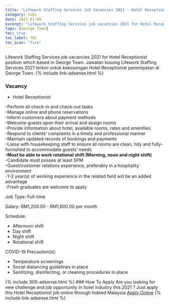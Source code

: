 ```yaml
---
title: "Lifework Staffing Services Job Vacancies 2021 - Hotel Receptionist" 
category: Jobs 
date: 2021-01-09 
excerpt: "Lifework Staffing Services job vacancies 2021 for Hotel Receptionist position which based in George Town. Jawatan kosong Lifework Staffing Services 2021 terkini untuk kekosongan Hotel Receptionist penempatan di George Town" 
tags: [George Town] 
toc: true 
toc_label: TOC 
toc_icon: "fire" 
--- 
```


Lifework Staffing Services job vacancies 2021 for Hotel Receptionist position which based in George Town. Jawatan kosong Lifework Staffing Services 2021 terkini untuk kekosongan Hotel Receptionist penempatan di George Town. 
{% include link-adsense.html %} 
### Vacancy 
- Hotel Receptionist 
<div><p>-Perform all check-in and check-out tasks<br>-Manage online and phone reservations<br>-Inform customers about payment methods<br>-Welcome guests upon their arrival and assign rooms<br>-Provide information about hotel, available rooms, rates and amenities<br>-Respond to clients&#8217; complaints in a timely and professional manner<br>-Maintain updated records of bookings and payments<br>-Liaise with housekeeping staff to ensure all rooms are clean, tidy and fully-furnished to accommodate guests&#8217; needs<br><b>-Must be able to work rotational shift (Morning, noon and night shift)</b><br>-Candidate must posses at least SPM<br>-Guest/customer relations experience, preferably in a hospitality environment<br>-1-2 year(s) of working experience in the related field will be an added advantage<br>-Fresh graduates are welcome to apply</p><p>Job Type: Full-time</p><p>Salary: RM1,200.00 - RM1,600.00 per month</p><p>Schedule:</p><ul><li>Afternoon shift</li><li>Day shift</li><li>Night shift</li><li>Rotational shift</li></ul><p>COVID-19 Precaution(s):</p><ul><li>Temperature screenings</li><li>Social distancing guidelines in place</li><li>Sanitizing, disinfecting, or cleaning procedures in place</li></ul></div> 
{% include 300-adsense.html %} 
### How To Apply 
Are you looking for new challenge and job opportunity in hotel industry this 2021 ?
Just apply this Hotel Receptionist job online through Indeed Malaysia 
<a href="https://malaysia.indeed.com/viewjob?jk=d2052acb0ca5c2f0" class="btn btn--info" target="_blank" rel="nofollow noopenner">Apply Online</a> 
{% include link-adsense.html %} 